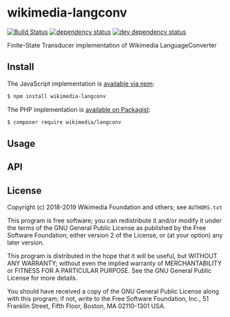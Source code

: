 # wikimedia-langconv

[![Build Status][1]][2] [![dependency status][3]][4] [![dev dependency status][5]][6]

Finite-State Transducer implementation of Wikimedia LanguageConverter

## Install
The JavaScript implementation is [available via npm](https://www.npmjs.com/package/wikimedia-langconv):

```bash
$ npm install wikimedia-langconv
```

The PHP implementation is [available on Packagist](https://packagist.org/packages/wikimedia/langconv):

```bash
$ composer require wikimedia/langconv
```

## Usage


## API

## License

Copyright (c) 2018-2019 Wikimedia Foundation and others; see `AUTHORS.txt`

This program is free software; you can redistribute it and/or modify
it under the terms of the GNU General Public License as published by
the Free Software Foundation; either version 2 of the License, or
(at your option) any later version.

This program is distributed in the hope that it will be useful,
but WITHOUT ANY WARRANTY; without even the implied warranty of
MERCHANTABILITY or FITNESS FOR A PARTICULAR PURPOSE.  See the
GNU General Public License for more details.

You should have received a copy of the GNU General Public License along
with this program; if not, write to the Free Software Foundation, Inc.,
51 Franklin Street, Fifth Floor, Boston, MA 02110-1301 USA.

[1]: https://travis-ci.com/wikimedia/langconv.svg?branch=master
[2]: https://travis-ci.com/wikimedia/langconv
[3]: https://david-dm.org/wikimedia/langconv/status.svg
[4]: https://david-dm.org/wikimedia/langconv
[5]: https://david-dm.org/wikimedia/langconv/dev-status.svg
[6]: https://david-dm.org/wikimedia/langconv#info=devDependencies
